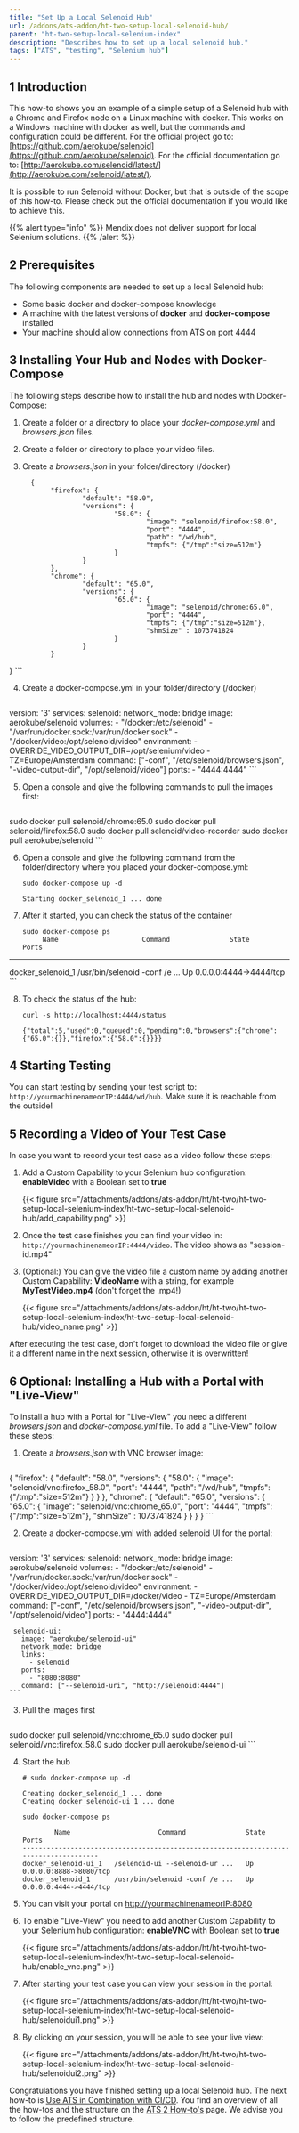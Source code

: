 ```yaml
---
title: "Set Up a Local Selenoid Hub"
url: /addons/ats-addon/ht-two-setup-local-selenoid-hub/
parent: "ht-two-setup-local-selenium-index"
description: "Describes how to set up a local selenoid hub."
tags: ["ATS", "testing", "Selenium hub"]
---
```


## 1 Introduction

This how-to shows you an example of a simple setup of a Selenoid hub with a Chrome and Firefox node on a Linux machine with docker. This works on a Windows machine with docker as well, but the commands and configuration could be different. For the official project go to: [https://github.com/aerokube/selenoid](https://github.com/aerokube/selenoid). For the official documentation go to: [http://aerokube.com/selenoid/latest/](http://aerokube.com/selenoid/latest/).

It is possible to run Selenoid without Docker, but that is outside of the scope of this how-to. Please check out the official documentation if you would like to achieve this.

{{% alert type="info" %}}
 Mendix does not deliver support for local Selenium solutions. 
{{% /alert %}}

## 2 Prerequisites

The following components are needed to set up a local Selenoid hub:

* Some basic docker and docker-compose knowledge
* A machine with the latest versions of **docker** and **docker-compose** installed
* Your machine should allow connections from ATS on port 4444

## 3 Installing Your Hub and Nodes with Docker-Compose

The following steps describe how to install the hub and nodes with Docker-Compose:

1. Create a folder or a directory to place your *docker-compose.yml* and *browsers.json* files.
2. Create a folder or directory to place your video files.
3.  Create a *browsers.json* in your folder/directory (/docker)

	```
      {
           "firefox": {
                   "default": "58.0",
                   "versions": {
                           "58.0": {
                                   "image": "selenoid/firefox:58.0",
                                   "port": "4444",
                                   "path": "/wd/hub",
                                   "tmpfs": {"/tmp":"size=512m"}
                           }
                   }
           },
           "chrome": {
                   "default": "65.0",
                   "versions": {
                           "65.0": {
                                   "image": "selenoid/chrome:65.0",
                                   "port": "4444",
                                   "tmpfs": {"/tmp":"size=512m"},
                                   "shmSize" : 1073741824
                           }
                   }
           }
   }
	```

4.  Create a docker-compose.yml in your folder/directory (/docker)

	```
   version: '3'
   services:
     selenoid:
       network_mode: bridge
       image: aerokube/selenoid
       volumes:
         - "/docker:/etc/selenoid"
         - "/var/run/docker.sock:/var/run/docker.sock"
         - "/docker/video:/opt/selenoid/video"
       environment:
         - OVERRIDE_VIDEO_OUTPUT_DIR=/opt/selenium/video
         - TZ=Europe/Amsterdam
       command: ["-conf", "/etc/selenoid/browsers.json", "-video-output-dir", "/opt/selenoid/video"]
       ports:
         - "4444:4444"
	```

5.  Open a console and give the following commands to pull the images first:

	```
   sudo docker pull selenoid/chrome:65.0
   sudo docker pull selenoid/firefox:58.0
   sudo docker pull selenoid/video-recorder
   sudo docker pull aerokube/selenoid
	```

6.  Open a console and give the following command from the folder/directory where you placed your docker-compose.yml:

	```
	sudo docker-compose up -d
	
	Starting docker_selenoid_1 ... done
	```

7.  After it started, you can check the status of the container

	```
	sudo docker-compose ps
         Name                     Command               State           Ports         
   ---------------------------------------------------------------------
   docker_selenoid_1   /usr/bin/selenoid -conf /e ...   Up      0.0.0.0:4444->4444/tcp
	```

8.  To check the status of the hub:

	```
	curl -s http://localhost:4444/status

	{"total":5,"used":0,"queued":0,"pending":0,"browsers":{"chrome":{"65.0":{}},"firefox":{"58.0":{}}}}
	```

## 4 Starting Testing

You can start testing by sending your test script to: `http://yourmachinenameorIP:4444/wd/hub`.  Make sure it is reachable from the outside!

## 5 Recording a Video of Your Test Case

In case you want to record your test case as a video follow these steps:

1.  Add a Custom Capability to your Selenium hub configuration: **enableVideo** with a Boolean set to **true**

	{{< figure src="/attachments/addons/ats-addon/ht/ht-two/ht-two-setup-local-selenium-index/ht-two-setup-local-selenoid-hub/add_capability.png" >}}

2. Once the test case finishes you can find your video in: `http://yourmachinenameorIP:4444/video`. The video shows as "session-id.mp4"
3.  (Optional:) You can give the video file a custom name by adding another Custom Capability: **VideoName** with a string, for example **MyTestVideo.mp4** (don't forget the .mp4!)

	{{< figure src="/attachments/addons/ats-addon/ht/ht-two/ht-two-setup-local-selenium-index/ht-two-setup-local-selenoid-hub/video_name.png" >}}

After executing the test case, don't forget to download the video file or give it a different name in the next session, otherwise it is overwritten!

## 6 Optional: Installing a Hub with a Portal with "Live-View"

To install a hub with a Portal for "Live-View" you need a different *browsers.json* and *docker-compose.yml* file. To add a "Live-View" follow these steps:

1.  Create a *browsers.json* with VNC browser image:

	```
   {
           "firefox": {
                   "default": "58.0",
                   "versions": {
                           "58.0": {
                                   "image": "selenoid/vnc:firefox_58.0",
                                   "port": "4444",
                                   "path": "/wd/hub",
                                   "tmpfs": {"/tmp":"size=512m"}
                           }
                   }
           },
           "chrome": {
                   "default": "65.0",
                   "versions": {
                           "65.0": {
                                   "image": "selenoid/vnc:chrome_65.0",
                                   "port": "4444",
                                   "tmpfs": {"/tmp":"size=512m"},
                                   "shmSize" : 1073741824
                           }
                   }
           }
   }
	```

2.  Create a docker-compose.yml with added selenoid UI for the portal:

	```
   version: '3'
   services:
     selenoid:
       network_mode: bridge
       image: aerokube/selenoid
       volumes:
         - "/docker:/etc/selenoid"
         - "/var/run/docker.sock:/var/run/docker.sock"
         - "/docker/video:/opt/selenoid/video"
       environment:
         - OVERRIDE_VIDEO_OUTPUT_DIR=/docker/video
         - TZ=Europe/Amsterdam
       command: ["-conf", "/etc/selenoid/browsers.json", "-video-output-dir", "/opt/selenoid/video"]
       ports:
         - "4444:4444"

     selenoid-ui:
       image: "aerokube/selenoid-ui"
       network_mode: bridge
       links:
         - selenoid
       ports:
         - "8080:8080"
       command: ["--selenoid-uri", "http://selenoid:4444"]
	```

3.  Pull the images first

	```
   sudo docker pull selenoid/vnc:chrome_65.0
   sudo docker pull selenoid/vnc:firefox_58.0
   sudo docker pull aerokube/selenoid-ui
	```

4.  Start the hub

	```
    # sudo docker-compose up -d

    Creating docker_selenoid_1 ... done
    Creating docker_selenoid-ui_1 ... done

    sudo docker-compose ps

            Name                      Command               State           Ports         
    --------------------------------------------------------------------------------------
    docker_selenoid-ui_1   /selenoid-ui --selenoid-ur ...   Up      0.0.0.0:8888->8080/tcp
    docker_selenoid_1      /usr/bin/selenoid -conf /e ...   Up      0.0.0.0:4444->4444/tcp 
	```

5. You can visit your portal on [http://yourmachinenameorIP:8080](http://localhost:8080)
6.  To enable "Live-View" you need to add another Custom Capability to your Selenium hub configuration: **enableVNC** with Boolean set to **true**

	{{< figure src="/attachments/addons/ats-addon/ht/ht-two/ht-two-setup-local-selenium-index/ht-two-setup-local-selenoid-hub/enable_vnc.png" >}}

7.  After starting your test case you can view your session in the portal:

	{{< figure src="/attachments/addons/ats-addon/ht/ht-two/ht-two-setup-local-selenium-index/ht-two-setup-local-selenoid-hub/selenoidui1.png" >}}

8.  By clicking on your session, you will be able to see your live view:

	{{< figure src="/attachments/addons/ats-addon/ht/ht-two/ht-two-setup-local-selenium-index/ht-two-setup-local-selenoid-hub/selenoidui2.png" >}}

Congratulations you have finished setting up a local Selenoid hub. The next how-to is  [Use ATS in Combination with CI/CD](/addons/ats-addon/ht-two-ats-and-ci-cd/). You find an overview of all the how-tos and the structure on the [ATS 2 How-to's](/addons/ats-addon/ht-two/) page. We advise you to follow the predefined structure.

